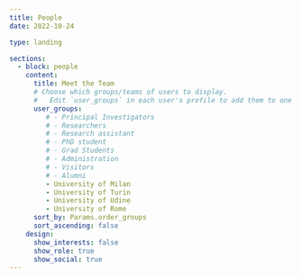 ```yaml
---
title: People
date: 2022-10-24

type: landing

sections:
  - block: people
    content:
      title: Meet the Team
      # Choose which groups/teams of users to display.
      #   Edit `user_groups` in each user's profile to add them to one or more of these groups.
      user_groups:
         # - Principal Investigators
         # - Researchers
         # - Research assistant
         # - PhD student
         # - Grad Students
         # - Administration
         # - Visitors
         # - Alumni
         - University of Milan
         - University of Turin
         - University of Udine
         - University of Rome
      sort_by: Params.order_groups
      sort_ascending: false
    design:
      show_interests: false
      show_role: true
      show_social: true
---
```

